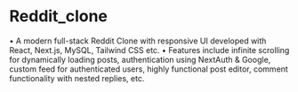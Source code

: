 # Reddit_clone
• A modern full-stack Reddit Clone with responsive UI developed with React, Next.js, MySQL, Tailwind CSS etc.
• Features include infinite scrolling for dynamically loading posts, authentication using NextAuth & Google, custom feed for authenticated users, highly functional post editor, comment functionality with nested replies, etc.
